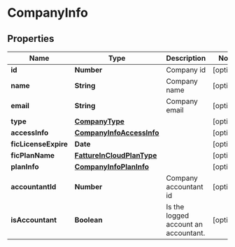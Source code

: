 # CompanyInfo

## Properties

Name | Type | Description | Notes
------------ | ------------- | ------------- | -------------
**id** | **Number** | Company id | [optional] 
**name** | **String** | Company name | [optional] 
**email** | **String** | Company email | [optional] 
**type** | [**CompanyType**](CompanyType.md) |  | [optional] 
**accessInfo** | [**CompanyInfoAccessInfo**](CompanyInfoAccessInfo.md) |  | [optional] 
**ficLicenseExpire** | **Date** |  | [optional] 
**ficPlanName** | [**FattureInCloudPlanType**](FattureInCloudPlanType.md) |  | [optional] 
**planInfo** | [**CompanyInfoPlanInfo**](CompanyInfoPlanInfo.md) |  | [optional] 
**accountantId** | **Number** | Company accountant id | [optional] 
**isAccountant** | **Boolean** | Is the logged account an accountant. | [optional] 


